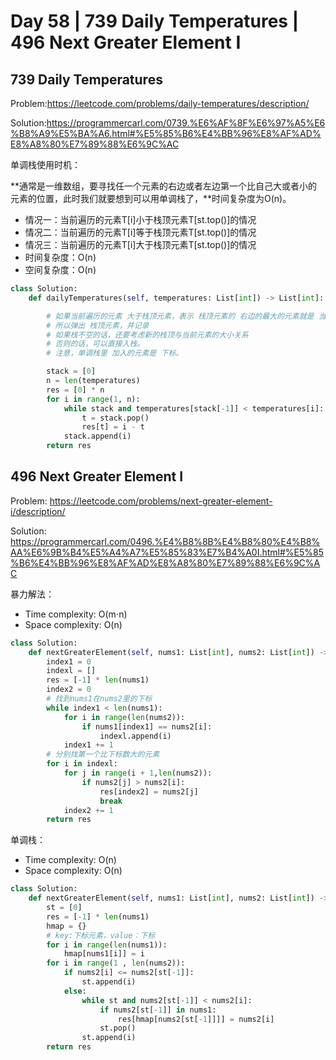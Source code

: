 # Day 58 | 739 Daily Temperatures | 496 Next Greater Element I

## 739 Daily Temperatures

Problem:https://leetcode.com/problems/daily-temperatures/description/

Solution:https://programmercarl.com/0739.%E6%AF%8F%E6%97%A5%E6%B8%A9%E5%BA%A6.html#%E5%85%B6%E4%BB%96%E8%AF%AD%E8%A8%80%E7%89%88%E6%9C%AC

单调栈使用时机：

**通常是一维数组，要寻找任一个元素的右边或者左边第一个比自己大或者小的元素的位置，此时我们就要想到可以用单调栈了，**时间复杂度为O(n)。

- 情况一：当前遍历的元素T[i]小于栈顶元素T[st.top()]的情况
- 情况二：当前遍历的元素T[i]等于栈顶元素T[st.top()]的情况
- 情况三：当前遍历的元素T[i]大于栈顶元素T[st.top()]的情况
- 时间复杂度：O(n)
- 空间复杂度：O(n)

```python
class Solution:
    def dailyTemperatures(self, temperatures: List[int]) -> List[int]:

        # 如果当前遍历的元素 大于栈顶元素，表示 栈顶元素的 右边的最大的元素就是 当前遍历的元素，
        # 所以弹出 栈顶元素，并记录
        # 如果栈不空的话，还要考虑新的栈顶与当前元素的大小关系
        # 否则的话，可以直接入栈。
        # 注意，单调栈里 加入的元素是 下标。

        stack = [0]
        n = len(temperatures)
        res = [0] * n
        for i in range(1, n):
            while stack and temperatures[stack[-1]] < temperatures[i]:
                t = stack.pop()
                res[t] = i - t
            stack.append(i)
        return res
```

## 496 Next Greater Element I

Problem: https://leetcode.com/problems/next-greater-element-i/description/

Solution: https://programmercarl.com/0496.%E4%B8%8B%E4%B8%80%E4%B8%AA%E6%9B%B4%E5%A4%A7%E5%85%83%E7%B4%A0I.html#%E5%85%B6%E4%BB%96%E8%AF%AD%E8%A8%80%E7%89%88%E6%9C%AC

暴力解法：

- Time complexity: O(m⋅n)
- Space complexity: O(n)

```python
class Solution:
    def nextGreaterElement(self, nums1: List[int], nums2: List[int]) -> List[int]:
        index1 = 0
        indexl = []
        res = [-1] * len(nums1)
        index2 = 0
        # 找到nums1在nums2里的下标
        while index1 < len(nums1):
            for i in range(len(nums2)):
                if nums1[index1] == nums2[i]:
                    indexl.append(i)
            index1 += 1
        # 分别找第一个比下标数大的元素
        for i in indexl:
            for j in range(i + 1,len(nums2)):
                if nums2[j] > nums2[i]:
                    res[index2] = nums2[j]
                    break
            index2 += 1
        return res
```

单调栈：

- Time complexity: O(n)
- Space complexity: O(n)

```python
class Solution:
    def nextGreaterElement(self, nums1: List[int], nums2: List[int]) -> List[int]:
        st = [0]
        res = [-1] * len(nums1)
        hmap = {}
        # key:下标元素，value：下标
        for i in range(len(nums1)):
            hmap[nums1[i]] = i
        for i in range(1 , len(nums2)):
            if nums2[i] <= nums2[st[-1]]:
                st.append(i)
            else:
                while st and nums2[st[-1]] < nums2[i]:
                    if nums2[st[-1]] in nums1:
                        res[hmap[nums2[st[-1]]]] = nums2[i]
                    st.pop()
                st.append(i)
        return res
```